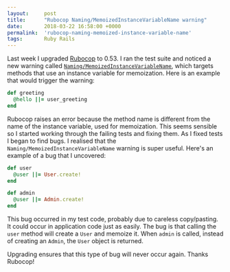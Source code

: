 ```yaml
---
layout:     post
title:      "Rubocop Naming/MemoizedInstanceVariableName warning"
date:       2018-03-22 16:58:00 +0000
permalink:  'rubocop-naming-memoized-instance-variable-name'
tags:       Ruby Rails
---
```


Last week I upgraded [Rubocop](https://github.com/bbatsov/rubocop) to 0.53. I ran the test suite and noticed a new warning called [`Naming/MemoizedInstanceVariableName`](http://www.rubydoc.info/gems/rubocop/RuboCop/Cop/Naming/MemoizedInstanceVariableName), which targets methods that use an instance variable for memoization. Here is an example that would trigger the warning:

```ruby
def greeting
  @hello ||= user_greeting
end
```

Rubocop raises an error because the method name is different from the name of the instance variable, used for memoization. This seems sensible so I started working through the failing tests and fixing them. As I fixed tests I began to find bugs. I realised that the `Naming/MemoizedInstanceVariableName` warning is super useful. Here's an example of a bug that I uncovered:

```ruby
def user
  @user ||= User.create!
end

def admin
  @user ||= Admin.create!
end
```

This bug occurred in my test code, probably due to careless copy/pasting. It could occur in application code just as easily. The bug is that calling the `user` method will create a `User` and memoize it. When `admin` is called, instead of creating an `Admin`, the `User` object is returned.

Upgrading ensures that this type of bug will never occur again. Thanks Rubocop!
